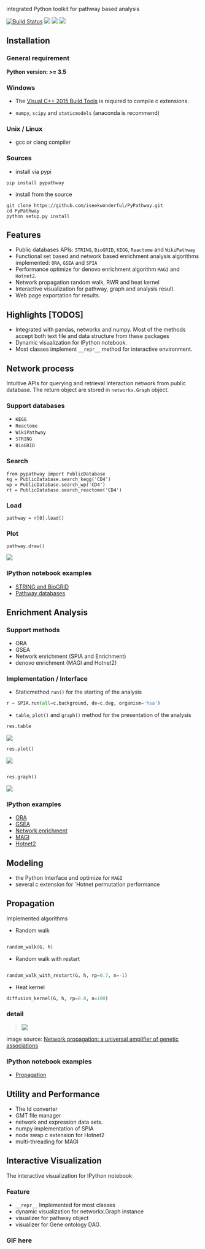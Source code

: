 integrated Python toolkit for pathway based analysis

[![Build Status](https://travis-ci.org/iseekwonderful/PyPathway.svg?branch=master)](https://travis-ci.org/iseekwonderful/PyPathway)
![](https://img.shields.io/badge/python-3.5-blue.svg)
![](https://img.shields.io/badge/python-3.6-blue.svg)
![](https://img.shields.io/badge/license-MIT-blue.svg)



## Installation

### General requirement
**Python version: >= 3.5**


### Windows

* The [Visual C++ 2015 Build Tools](http://landinghub.visualstudio.com/visual-cpp-build-tools) is required to compile c extensions.

* `numpy`, `scipy` and `staticmodels` (anaconda is recommend)


### Unix / Linux

* gcc or clang compiler


### Sources

* install via pypi
```
pip install pypathway
```
* install from the source
```
git clone https://github.com/iseekwonderful/PyPathway.git
cd PyPathway
python setup.py install
```

## Features
* Public databases APIs: `STRING`, `BioGRID`, `KEGG`, `Reactome` and `WikiPathway`
* Functional set based and network based enrichment analysis algorithms implemented: `ORA`, `GSEA` and `SPIA`
* Performance optimize for denovo enrichment algorithm `MAGI` and `Hotnet2`.
* Network propagation random walk, RWR and heat kernel
* Interactive visualization for pathway, graph and analysis result.
* Web page exportation for results.

## Highlights [TODOS]
* Integrated with pandas, networkx and numpy. Most of the methods accept both text file and data structure from these packages 
* Dynamic visualization for IPython notebook. 
* Most classes implement `__repr__` method for interactive environment.

## Network process

Intuitive APIs for querying and retrieval interaction network from public database. The return object are stored in `networkx.Graph` object.

### Support databases

* `KEGG`
* `Reactome`
* `WikiPathway`
* `STRING`
* `BioGRID`

### Search
```
from pypathway import PublicDatabase
kg = PublicDatabase.search_kegg('CD4')
wp = PublicDatabase.search_wp('CD4')
rt = PublicDatabase.search_reactome('CD4')
```

### Load

```
pathway = r[0].load()
```

### Plot

```
pathway.draw()
```

![](https://github.com/iseekwonderful/PyPathway/blob/master/docs/markdowns/images/network_process/netprocess_KEGG.png)

### IPython notebook examples

* [STRING and BioGRID](https://github.com/iseekwonderful/PyPathway/blob/master/examples/pathviz/STRING%7CBioGID_query.ipynb)
* [Pathway databases](https://github.com/iseekwonderful/PyPathway/blob/master/examples/pathviz/Pathway_Datatbase_APIs.ipynb)

## Enrichment Analysis

### Support methods

* ORA
* GSEA
* Network enrichment (SPIA and Enrichment)
* denovo enrichment (MAGI and Hotnet2)

### Implementation / Interface

* Staticmethod `run()` for the starting of the analysis
 
```python
r = SPIA.run(all=c.background, de=c.deg, organism='hsa')
```

* `table`, `plot()` and `graph()` method for the presentation of the analysis

```python
res.table

```
![](https://github.com/iseekwonderful/PyPathway/blob/master/docs/markdowns/images/enrichment/enrichment_table.png)

```python
res.plot()
```

![](https://github.com/iseekwonderful/PyPathway/blob/master/docs/markdowns/images/enrichment/enrichment_general_ora.png)
```python

res.graph()
```

![](https://github.com/iseekwonderful/PyPathway/blob/master/docs/markdowns/images/enrichment/GO%20graph%20plot.png)

### IPython examples

* [ORA](https://github.com/iseekwonderful/PyPathway/blob/master/examples/analysis/ORA.ipynb)
* [GSEA](https://github.com/iseekwonderful/PyPathway/blob/master/examples/analysis/GSEA.ipynb)
* [Network enrichment](https://github.com/iseekwonderful/PyPathway/blob/master/examples/analysis/network_enrichment.ipynb)
* [MAGI](https://github.com/iseekwonderful/PyPathway/blob/master/examples/analysis/MAGI.ipynb)
* [Hotnet2](https://github.com/iseekwonderful/PyPathway/blob/master/examples/analysis/Hotnet2.ipynb)

## Modeling

* the Python Interface and optimize for `MAGI`
* several c extension for `Hotnet permutation performance 

## Propagation

Implemented algorithms

* Random walk
```python

random_walk(G, h)
```
* Random walk with restart
```python

random_walk_with_restart(G, h, rp=0.7, n=-1)
```
* Heat kernel
```python
diffusion_kernel(G, h, rp=0.8, n=100)

```

### detail

> ![](https://github.com/iseekwonderful/PyPathway/blob/master/docs/markdowns/images/propagation/propagation_overview.png)

image source: [Network propagation: a universal amplifier of genetic associations](http://www.nature.com/nrg/journal/v18/n9/abs/nrg.2017.38.html)

### IPython notebook examples

* [Propagation](https://github.com/iseekwonderful/PyPathway/blob/master/examples/analysis/propagation.ipynb)

## Utility and Performance


* The Id converter
* GMT file manager
* network and expression data sets.
* numpy implementation of SPIA
* node swap c extension for Hotnet2
* multi-threading for MAGI


## Interactive Visualization

The interactive visualization for IPython notebook

### Feature
* `__repr__` Implemented for most classes
* dynamic visualization for networkx.Graph instance
* visualizer for pathway object
* visualizer for Gene ontology DAG.

### GIF here